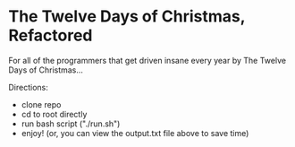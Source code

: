 # The Twelve Days of Christmas, Refactored
For all of the programmers that get driven insane every year by The Twelve Days of Christmas...

Directions:
- clone repo
- cd to root directly
- run bash script ("./run.sh")
- enjoy!
(or, you can view the output.txt file above to save time)


